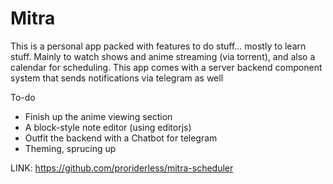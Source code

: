 # Mitra

This is a personal app packed with features to do stuff... mostly to learn stuff.
Mainly to watch shows and anime streaming (via torrent), and also a calendar for scheduling.
This app comes with a server backend component system that sends notifications via telegram as well

To-do
- Finish up the anime viewing section
- A block-style note editor (using editorjs)
- Outfit the backend with a Chatbot for telegram
- Theming, sprucing up

LINK: https://github.com/proriderless/mitra-scheduler


